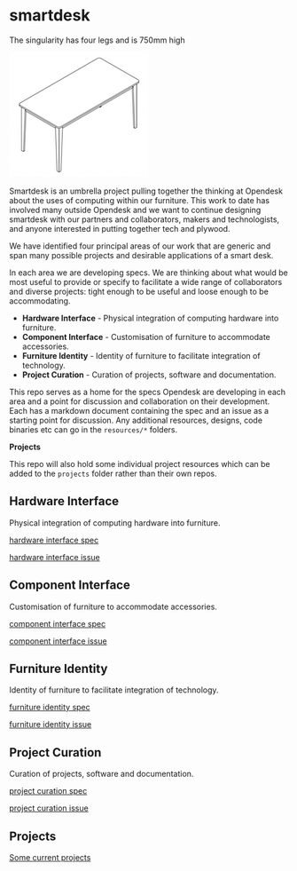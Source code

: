 # smartdesk

The singularity has four legs and is 750mm high

![image of unit table](https://raw.githubusercontent.com/opendesk/smartdesk/master/images/unit_table.jpg)

Smartdesk is an umbrella project pulling together the thinking at Opendesk about the uses of computing within our furniture. This work to date has involved many outside Opendesk and we want to continue designing smartdesk with our partners and collaborators, makers and technologists, and anyone interested in putting together tech and plywood. 

We have identified four principal areas of our work that are generic and span many possible projects and desirable applications of a smart desk.

In each area we are developing specs. We are thinking about what would be most useful to provide or specify to facilitate a wide range of collaborators and diverse projects: tight enough to be useful and loose enough to be accommodating.

- **Hardware Interface**  - Physical integration of computing hardware into furniture.
- **Component Interface** - Customisation of furniture to accommodate accessories.
- **Furniture Identity** - Identity of furniture to facilitate integration of technology.
- **Project Curation** - Curation of projects, software and documentation.

This repo serves as a home for the specs Opendesk are developing in each area and a point for discussion and collaboration on their development. Each has a markdown document containing the spec and an issue as a starting point for discussion. Any additional resources, designs, code binaries etc can go in the `resources/*` folders.

**Projects**

This repo will also hold some individual project resources which can be added to the `projects` folder rather than their own repos.

## Hardware Interface

Physical integration of computing hardware into furniture.

[hardware interface spec](https://github.com/opendesk/smartdesk/blob/master/specs/hardware_interface_spec.md)

[hardware interface issue](https://github.com/opendesk/smartdesk/issues/1)

## Component Interface

Customisation of furniture to accommodate accessories.

[component interface spec](https://github.com/opendesk/smartdesk/blob/master/specs/component_interface_spec.md)

[component interface issue](https://github.com/opendesk/smartdesk/issues/2)

## Furniture Identity

Identity of furniture to facilitate integration of technology.

[furniture identity spec](https://github.com/opendesk/smartdesk/blob/master/specs/furniture_identity_spec.md)

[furniture identity issue](https://github.com/opendesk/smartdesk/issues/3)

## Project Curation

Curation of projects, software and documentation.

[project curation spec](https://github.com/opendesk/smartdesk/blob/master/specs/project_curation_spec.md)

[project curation issue](https://github.com/opendesk/smartdesk/issues/4)

## Projects

[Some current projects](https://github.com/opendesk/smartdesk/blob/master/projects/project_list.md)
